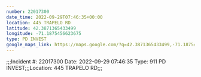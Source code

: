```yaml
---
number: 22017300
date_time: 2022-09-29T07:46:35+00:00
location: 445 TRAPELO RD
latitude: 42.3871365433499
longitude: -71.1875456623675
type: PD INVEST
google_maps_link: https://maps.google.com/?q=42.3871365433499,-71.1875456623675
---
```


;;;Incident #: 22017300  Date: 2022-09-29 07:46:35   Type: 911 PD INVEST;;;Location: 445 TRAPELO RD;;;

